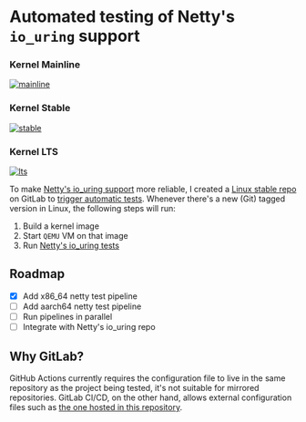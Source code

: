 # Automated testing of Netty's `io_uring` support

### Kernel Mainline
[![mainline](https://gitlab.com/netty-io_uring/linux-stable/-/jobs/1375271217/artifacts/raw/badge.svg)](https://gitlab.com/netty-io_uring/linux-stable/-/pipelines/326845512)

### Kernel Stable
[![stable](https://gitlab.com/netty-io_uring/linux-stable/-/jobs/1375391887/artifacts/raw/badge.svg)](https://gitlab.com/netty-io_uring/linux-stable/-/pipelines/326869671)

### Kernel LTS
[![lts](https://gitlab.com/netty-io_uring/linux-stable/-/jobs/1375747594/artifacts/raw/badge.svg)](https://gitlab.com/netty-io_uring/linux-stable/-/pipelines/326943066)

To make [Netty's io_uring support](https://github.com/netty/netty-incubator-transport-io_uring) more reliable, I created a [Linux stable repo](https://gitlab.com/netty-io_uring/linux-stable) on GitLab to [trigger automatic tests](https://gitlab.com/netty-io_uring/linux-stable/-/pipelines). Whenever there's a new (Git) tagged version in Linux, the following steps will run:

1. Build a kernel image
2. Start `QEMU` VM on that image
3. Run [Netty's io_uring tests](https://github.com/netty/netty-incubator-transport-io_uring/tree/main/src/test/java/io/netty/incubator/channel/uring)

## Roadmap

- [x] Add x86_64 netty test pipeline
- [ ] Add aarch64 netty test pipeline
- [ ] Run pipelines in parallel
- [ ] Integrate with Netty's io_uring repo

## Why GitLab?

GitHub Actions currently requires the configuration file to live in the same repository as the project being tested, it's not suitable for mirrored repositories. GitLab CI/CD, on the other hand, allows external configuration files such as [the one hosted in this repository](https://gitlab.com/netty-io_uring/linux-stable).